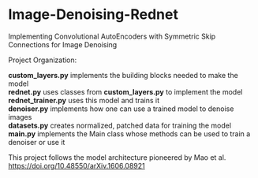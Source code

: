 # Image-Denoising-Rednet
 Implementing Convolutional AutoEncoders with Symmetric Skip Connections for Image Denoising

Project Organization:

**custom_layers.py** implements the building blocks needed to make the model\
**rednet.py** uses classes from **custom_layers.py** to implement the model\
**rednet_trainer.py** uses this model and trains it\
**denoiser.py** implements how one can use a trained model to denoise images\
**datasets.py** creates normalized, patched data for training the model\
**main.py** implements the Main class whose methods can be used to train a denoiser or use it

This project follows the model architecture pioneered by Mao et al. https://doi.org/10.48550/arXiv.1606.08921
